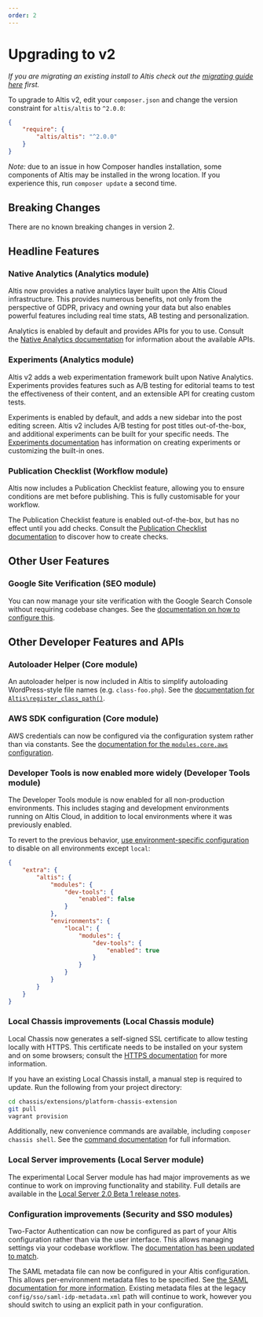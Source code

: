 ```yaml
---
order: 2
---
```

# Upgrading to v2

_If you are migrating an existing install to Altis check out the [migrating guide here](../migrating-from-wordpress.md) first._

To upgrade to Altis v2, edit your `composer.json` and change the version constraint for `altis/altis` to `^2.0.0`:

```json
{
	"require": {
		"altis/altis": "^2.0.0"
	}
}
```

*Note:* due to an issue in how Composer handles installation, some components of Altis may be installed in the wrong location. If you experience this, run `composer update` a second time.


## Breaking Changes

There are no known breaking changes in version 2.


## Headline Features

### Native Analytics (Analytics module)

Altis now provides a native analytics layer built upon the Altis Cloud infrastructure. This provides numerous benefits, not only from the perspective of GDPR, privacy and owning your data but also enables powerful features including real time stats, AB testing and personalization.

Analytics is enabled by default and provides APIs for you to use. Consult the [Native Analytics documentation](docs://analytics/native.md) for information about the available APIs.


### Experiments (Analytics module)

Altis v2 adds a web experimentation framework built upon Native Analytics. Experiments provides features such as A/B testing for editorial teams to test the effectiveness of their content, and an extensible API for creating custom tests.

Experiments is enabled by default, and adds a new sidebar into the post editing screen. Altis v2 includes A/B testing for post titles out-of-the-box, and additional experiments can be built for your specific needs. The [Experiments documentation](docs://analytics/experiments.md) has information on creating experiments or customizing the built-in ones.


### Publication Checklist (Workflow module)

Altis now includes a Publication Checklist feature, allowing you to ensure conditions are met before publishing. This is fully customisable for your workflow.

The Publication Checklist feature is enabled out-of-the-box, but has no effect until you add checks. Consult the [Publication Checklist documentation](docs://workflow/publication-checklist.md) to discover how to create checks.


## Other User Features

### Google Site Verification (SEO module)

You can now manage your site verification with the Google Search Console without requiring codebase changes. See the [documentation on how to configure this](docs://seo/google-site-verification.md).


## Other Developer Features and APIs

### Autoloader Helper (Core module)

An autoloader helper is now included in Altis to simplify autoloading WordPress-style file names (e.g. `class-foo.php`). See the [documentation for `Altis\register_class_path()`](docs://core/#autoloader).


### AWS SDK configuration (Core module)

AWS credentials can now be configured via the configuration system rather than via constants. See the [documentation for the `modules.core.aws` configuration](docs://core/#aws-sdk).


### Developer Tools is now enabled more widely (Developer Tools module)

The Developer Tools module is now enabled for all non-production environments. This includes staging and development environments running on Altis Cloud, in addition to local environments where it was previously enabled.

To revert to the previous behavior, [use environment-specific configuration](docs://dev-tools/#activating-in-other-environments) to disable on all environments except `local`:

```json
{
	"extra": {
		"altis": {
			"modules": {
				"dev-tools": {
					"enabled": false
				}
			},
			"environments": {
				"local": {
					"modules": {
						"dev-tools": {
							"enabled": true
						}
					}
				}
			}
		}
	}
}
```

### Local Chassis improvements (Local Chassis module)

Local Chassis now generates a self-signed SSL certificate to allow testing locally with HTTPS. This certificate needs to be installed on your system and on some browsers; consult the [HTTPS documentation](docs://local-chassis/#using-https-locally) for more information.

If you have an existing Local Chassis install, a manual step is required to update. Run the following from your project directory:

```sh
cd chassis/extensions/platform-chassis-extension
git pull
vagrant provision
```

Additionally, new convenience commands are available, including `composer chassis shell`. See the [command documentation](docs://local-chassis/#available-commands) for full information.


### Local Server improvements (Local Server module)

The experimental Local Server module has had major improvements as we continue to work on improving functionality and stability. Full details are available in the [Local Server 2.0 Beta 1 release notes](https://github.com/humanmade/altis-local-server/releases/tag/2.0.0-beta1).


### Configuration improvements (Security and SSO modules)

Two-Factor Authentication can now be configured as part of your Altis configuration rather than via the user interface. This allows managing settings via your codebase workflow. The [documentation has been updated to match](docs://security/2-factor-authentication.md).

The SAML metadata file can now be configured in your Altis configuration. This allows per-environment metadata files to be specified. See [the SAML documentation for more information](docs://sso/saml-2-0.md). Existing metadata files at the legacy `config/sso/saml-idp-metadata.xml` path will continue to work, however you should switch to using an explicit path in your configuration.
